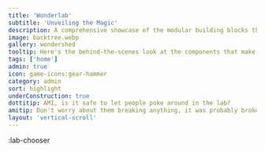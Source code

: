```yaml
---
title: 'Wonderlab'
subtitle: 'Unveiling the Magic'
description: A comprehensive showcase of the modular building blocks that power our digital wonderland. Peer into the gears and cogs of our operation.
image: backtree.webp
gallery: wondershed
tooltip: Here's the behind-the-scenes look at the components that make up our site.
tags: ['home']
admin: true
icon: game-icons:gear-hammer
category: admin
sort: highlight
underConstruction: true
dottitip: AMI, is it safe to let people poke around in the lab?
amitip: Don't worry about them breaking anything, it was probably broken before they touched it. Besides, there's always the button in the left corner that lets them head back to the main lab.
layout: 'vertical-scroll'
---
```


:lab-chooser